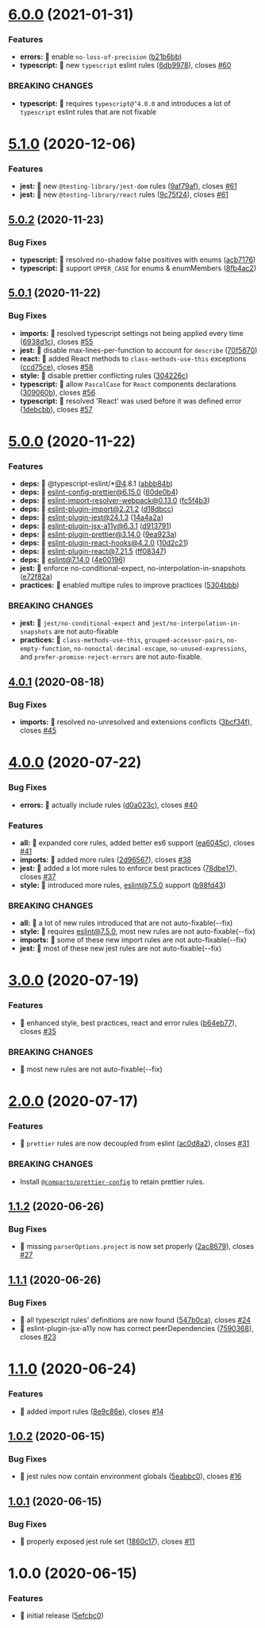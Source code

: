 # [6.0.0](https://github.com/comparto/eslint-config/compare/v5.1.0...v6.0.0) (2021-01-31)


### Features

* **errors:** 🎸 enable `no-loss-of-precision` ([b21b6bb](https://github.com/comparto/eslint-config/commit/b21b6bb794e989fe3507d05d18648a64c7dfc5aa))
* **typescript:** 🎸 new `typescript` eslint rules ([6db9978](https://github.com/comparto/eslint-config/commit/6db99785033bbde51802b4eb29018e99b8a42317)), closes [#60](https://github.com/comparto/eslint-config/issues/60)


### BREAKING CHANGES

* **typescript:** 🧨 requires `typescript@^4.0.0` and introduces a lot of `typescript` eslint
rules that are not fixable

# [5.1.0](https://github.com/comparto/eslint-config/compare/v5.0.2...v5.1.0) (2020-12-06)


### Features

* **jest:** 🎸 new `@testing-library/jest-dom` rules ([9af79af](https://github.com/comparto/eslint-config/commit/9af79af626001a2e6635e0d7cfdb388f724b00e4)), closes [#61](https://github.com/comparto/eslint-config/issues/61)
* **jest:** 🎸 new `@testing-library/react` rules ([9c75f24](https://github.com/comparto/eslint-config/commit/9c75f243d56a54bc082fb4afd2a91b78cc114fed)), closes [#61](https://github.com/comparto/eslint-config/issues/61)

## [5.0.2](https://github.com/comparto/eslint-config/compare/v5.0.1...v5.0.2) (2020-11-23)


### Bug Fixes

* **typescript:** 🐛 resolved no-shadow false positives with enums ([acb7176](https://github.com/comparto/eslint-config/commit/acb71768df3a688cda45bea189e4de0d38947e8d))
* **typescript:** 🐛 support `UPPER_CASE` for enums & enumMembers ([8fb4ac2](https://github.com/comparto/eslint-config/commit/8fb4ac24493343bcfad3f37700dce607a171d10e))

## [5.0.1](https://github.com/comparto/eslint-config/compare/v5.0.0...v5.0.1) (2020-11-22)


### Bug Fixes

* **imports:** 🐛 resolved typescript settings not being applied every time ([6938d1c](https://github.com/comparto/eslint-config/commit/6938d1c50b28ac6fcea08dd2c2f706b93b9159fa)), closes [#55](https://github.com/comparto/eslint-config/issues/55)
* **jest:** 🐛 disable max-lines-per-function to account for `describe` ([70f5670](https://github.com/comparto/eslint-config/commit/70f567069e11abe1b4340f892f6381a47005588f))
* **react:** 🐛 added React methods to `class-methods-use-this` exceptions ([ccd75ce](https://github.com/comparto/eslint-config/commit/ccd75ce6e5f5a2fe73d9c2a32f503b759de2074a)), closes [#58](https://github.com/comparto/eslint-config/issues/58)
* **style:** 🐛 disable prettier conflicting rules ([304226c](https://github.com/comparto/eslint-config/commit/304226cbb18a337a2c3b6ae556380d2b8c1fa88a))
* **typescript:** 🐛 allow `PascalCase` for `React` components declarations ([309060b](https://github.com/comparto/eslint-config/commit/309060b830a5b841f19c928abab48f46245e900f)), closes [#56](https://github.com/comparto/eslint-config/issues/56)
* **typescript:** 🐛 resolved 'React' was used before it was defined error ([1debcbb](https://github.com/comparto/eslint-config/commit/1debcbbbc9ea66a143a3bd2480eb00ab00956a4d)), closes [#57](https://github.com/comparto/eslint-config/issues/57)

# [5.0.0](https://github.com/comparto/eslint-config/compare/v4.0.1...v5.0.0) (2020-11-22)


### Features

* **deps:** 🎸 @typescript-eslint/*[@4](https://github.com/4).8.1 ([abbb84b](https://github.com/comparto/eslint-config/commit/abbb84bee6f552ec7f3b91334d659ac947fb9fcb))
* **deps:** 🎸 eslint-config-prettier@6.15.0 ([60de0b4](https://github.com/comparto/eslint-config/commit/60de0b42ae12b30ce77c9adcd4a363e403555369))
* **deps:** 🎸 eslint-import-resolver-webpack@0.13.0 ([fc5f4b3](https://github.com/comparto/eslint-config/commit/fc5f4b398e68cdc079a904c46707b8fe5b1dc726))
* **deps:** 🎸 eslint-plugin-import@2.21.2 ([d18dbcc](https://github.com/comparto/eslint-config/commit/d18dbcc9629b848f0fe948b3b1db91146875cc68))
* **deps:** 🎸 eslint-plugin-jest@24.1.3 ([14a4a2a](https://github.com/comparto/eslint-config/commit/14a4a2a6c53ef8becfc4f8b09e9bd54a5edadb08))
* **deps:** 🎸 eslint-plugin-jsx-a11y@6.3.1 ([d913791](https://github.com/comparto/eslint-config/commit/d9137910719700e338cbb52dbf3e1da7de37ce45))
* **deps:** 🎸 eslint-plugin-prettier@3.14.0 ([9ea923a](https://github.com/comparto/eslint-config/commit/9ea923a2de2881e4edfe0f8a3ed316c26417bafb))
* **deps:** 🎸 eslint-plugin-react-hooks@4.2.0 ([10d2c21](https://github.com/comparto/eslint-config/commit/10d2c217d01a57b801b083702b25d01c4ab83e02))
* **deps:** 🎸 eslint-plugin-react@7.21.5 ([ff08347](https://github.com/comparto/eslint-config/commit/ff083476bc10e7b6eeccdf80febadcb154e4ceda))
* **deps:** 🎸 eslint@7.14.0 ([4e00196](https://github.com/comparto/eslint-config/commit/4e001963001520f3a135eebf94de673608e50e5b))
* **jest:** 🎸 enforce no-conditional-expect, no-interpolation-in-snapshots ([e72f82a](https://github.com/comparto/eslint-config/commit/e72f82a99ff423c0fdc9d2d0cdf6085c549af072))
* **practices:** 🎸 enabled multipe rules to improve practices ([5304bbb](https://github.com/comparto/eslint-config/commit/5304bbb974813868df15aabf69fec661e0d7743b))


### BREAKING CHANGES

* **jest:** 🧨 `jest/no-conditional-expect` and `jest/no-interpolation-in-snapshots`
are not auto-fixable
* **practices:** 🧨 `class-methods-use-this`, `grouped-accessor-pairs`, `no-empty-function`,
`no-nonoctal-decimal-escape`, `no-unused-expressions`, and `prefer-promise-reject-errors`
are not auto-fixable.

## [4.0.1](https://github.com/comparto/eslint-config/compare/v4.0.0...v4.0.1) (2020-08-18)


### Bug Fixes

* **imports:** 🐛 resolved no-unresolved and extensions conflicts ([3bcf34f](https://github.com/comparto/eslint-config/commit/3bcf34fd5ae2376feab9ba986250580aff4121dd)), closes [#45](https://github.com/comparto/eslint-config/issues/45)

# [4.0.0](https://github.com/comparto/eslint-config/compare/v3.0.0...v4.0.0) (2020-07-22)


### Bug Fixes

* **errors:** 🐛 actually include rules ([d0a023c](https://github.com/comparto/eslint-config/commit/d0a023cd1d4578c52b4fec045e4b6106ad5bd12d)), closes [#40](https://github.com/comparto/eslint-config/issues/40)


### Features

* **all:** 🎸 expanded core rules, added better es6 support ([ea6045c](https://github.com/comparto/eslint-config/commit/ea6045c5cd8dfff3d6a2ff13d9c6a7d7deba597e)), closes [#41](https://github.com/comparto/eslint-config/issues/41)
* **imports:** 🎸 added more rules ([2d96567](https://github.com/comparto/eslint-config/commit/2d9656704886077b4899abd79117859faff7fc97)), closes [#38](https://github.com/comparto/eslint-config/issues/38)
* **jest:** 🎸 added a lot more rules to enforce best practices ([78dbe17](https://github.com/comparto/eslint-config/commit/78dbe17dc111f83fbc97a1fbe7d9ade8cdf0f1f1)), closes [#37](https://github.com/comparto/eslint-config/issues/37)
* **style:** 🎸 introduced more rules, eslint@7.5.0 support ([b98fd43](https://github.com/comparto/eslint-config/commit/b98fd43118ff61490139f41a9e0211e1afac0f1e))


### BREAKING CHANGES

* **all:** 🧨 a lot of new rules introduced that are not auto-fixable(--fix)
* **style:** 🧨 requires eslint@7.5.0, most new rules are not auto-fixable(--fix)
* **imports:** 🧨 some of these new import rules are not auto-fixable(--fix)
* **jest:** 🧨 most of these new jest rules are not auto-fixable(--fix)

# [3.0.0](https://github.com/comparto/eslint-config/compare/v2.0.0...v3.0.0) (2020-07-19)


### Features

* 🎸 enhanced style, best practices, react and error rules ([b64eb77](https://github.com/comparto/eslint-config/commit/b64eb77c2e875357c55493c3562f5a8bfeb487ba)), closes [#35](https://github.com/comparto/eslint-config/issues/35)


### BREAKING CHANGES

* 🧨 most new rules are not auto-fixable(--fix)

# [2.0.0](https://github.com/comparto/eslint-config/compare/v1.1.2...v2.0.0) (2020-07-17)


### Features

* 🎸 `prettier` rules are now decoupled from eslint ([ac0d8a2](https://github.com/comparto/eslint-config/commit/ac0d8a29a344044479c712bd8e57e299d72042fd)), closes [#31](https://github.com/comparto/eslint-config/issues/31)


### BREAKING CHANGES

* Install [`@comparto/prettier-config`](https://github.com/comparto/prettier-config) to retain prettier rules.

## [1.1.2](https://github.com/comparto/eslint-config/compare/v1.1.1...v1.1.2) (2020-06-26)


### Bug Fixes

* 🐛 missing `parserOptions.project` is now set properly ([2ac8679](https://github.com/comparto/eslint-config/commit/2ac8679d64f519bf56a6d8217948ce2de5b889fb)), closes [#27](https://github.com/comparto/eslint-config/issues/27)

## [1.1.1](https://github.com/comparto/eslint-config/compare/v1.1.0...v1.1.1) (2020-06-26)


### Bug Fixes

* 🐛 all typescript rules' definitions are now found ([547b0ca](https://github.com/comparto/eslint-config/commit/547b0ca01533482136407c30294ec9d724f69235)), closes [#24](https://github.com/comparto/eslint-config/issues/24)
* 🐛 eslint-plugin-jsx-a11y now has correct peerDependencies ([7590368](https://github.com/comparto/eslint-config/commit/759036873052dd85430ff27dabc5870fbb0bc170)), closes [#23](https://github.com/comparto/eslint-config/issues/23)

# [1.1.0](https://github.com/comparto/eslint-config/compare/v1.0.2...v1.1.0) (2020-06-24)


### Features

* 🎸 added import rules ([8e9c86e](https://github.com/comparto/eslint-config/commit/8e9c86e2c4df0e355461f79f2b7b66319afc2ef0)), closes [#14](https://github.com/comparto/eslint-config/issues/14)

## [1.0.2](https://github.com/comparto/eslint-config/compare/v1.0.1...v1.0.2) (2020-06-15)


### Bug Fixes

* 🐛 jest rules now contain environment globals ([5eabbc0](https://github.com/comparto/eslint-config/commit/5eabbc0bb3c99cf976a42a4f3f50487507121403)), closes [#16](https://github.com/comparto/eslint-config/issues/16)

## [1.0.1](https://github.com/comparto/eslint-config/compare/v1.0.0...v1.0.1) (2020-06-15)


### Bug Fixes

* 🐛 properly exposed jest rule set ([1860c17](https://github.com/comparto/eslint-config/commit/1860c17cfd9dfccb61daf671677020b3b1fa14ea)), closes [#11](https://github.com/comparto/eslint-config/issues/11)

# 1.0.0 (2020-06-15)


### Features

* 🎸 initial release ([5efcbc0](https://github.com/comparto/eslint-config/commit/5efcbc0940b622b77ed2da051fe4aa0a38e9e958))
